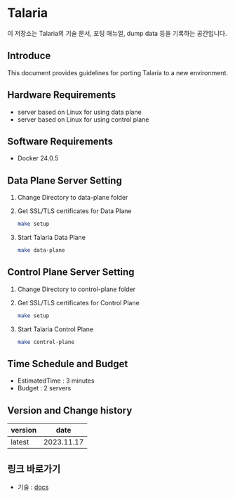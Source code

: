 # Talaria

이 저장소는 Talaria의 기술 문서, 포팅 매뉴얼, dump data 등을 기록하는 공간입니다.

## Introduce

This document provides guidelines for porting Talaria to a new environment.

## Hardware Requirements

- server based on Linux for using data plane
- server based on Linux for using control plane

## Software Requirements

- Docker 24.0.5

## Data Plane Server Setting

1. Change Directory to data-plane folder
2. Get SSL/TLS certificates for Data Plane
    
    ```bash
    make setup
    ```
    

3. Start Talaria Data Plane
    
    ```bash
    make data-plane
    ```

## Control Plane Server Setting

1. Change Directory to control-plane folder
2. Get SSL/TLS certificates for Control Plane
    
    ```bash
    make setup
    ```
    

3. Start Talaria Control Plane
    
    ```bash
    make control-plane
    ```
    
## Time Schedule and Budget

- EstimatedTime : 3 minutes
- Budget : 2 servers

## Version and Change history
| version | date |
| --- | --- |
| latest | 2023.11.17 |

## 링크 바로가기
- 기술 : [docs](docs/README.md)
